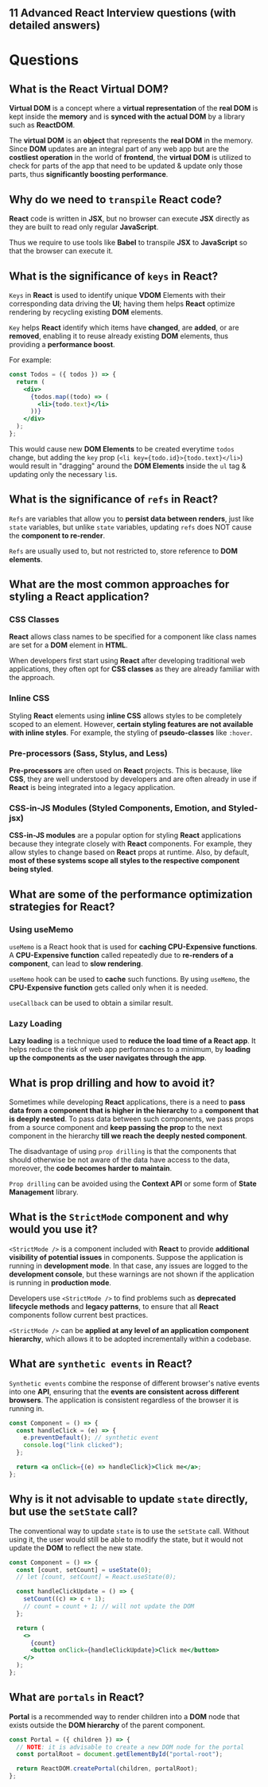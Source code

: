 ## 11 Advanced React Interview questions (with detailed answers)

# Questions
## What is the **React Virtual DOM**?

**Virtual DOM** is a concept where a **virtual representation** of the **real DOM** is kept inside the **memory** and is **synced with the actual DOM** by a library such as **ReactDOM**.

The **virtual DOM** is an **object** that represents the **real DOM** in the memory. Since **DOM** updates are an integral part of any web app but are the **costliest operation** in the world of **frontend**, the **virtual DOM** is utilized to check for parts of the app that need to be updated & update only those parts, thus **significantly boosting performance**.

## Why do we need to `transpile` **React** code?

**React** code is written in **JSX**, but no browser can execute **JSX** directly as they are built to read only regular **JavaScript**.

Thus we require to use tools like **Babel** to transpile **JSX** to **JavaScript** so that the browser can execute it.

## What is the significance of `keys` in **React**?

`Keys` in **React** is used to identify unique **VDOM** Elements with their corresponding data driving the **UI**; having them helps **React** optimize rendering by recycling existing **DOM** elements.

`Key` helps **React** identify which items have **changed**, are **added**, or are **removed**, enabling it to reuse already existing **DOM** elements, thus providing a **performance boost**.

For example:

```jsx
const Todos = ({ todos }) => {
  return (
    <div>
      {todos.map((todo) => (
        <li>{todo.text}</li>
      ))}
    </div>
  );
};
```

This would cause new **DOM Elements** to be created everytime `todos` change, but adding the `key` prop (`<li key={todo.id}>{todo.text}</li>`) would result in "dragging" around the **DOM Elements** inside the `ul` tag & updating only the necessary `li`s.

## What is the significance of `refs` in **React**?

`Refs` are variables that allow you to **persist data between renders**, just like `state` variables, but unlike `state` variables, updating `refs` does NOT cause the **component to re-render**.

`Refs` are usually used to, but not restricted to, store reference to **DOM elements**.

## What are the most common approaches for styling a **React** application?

### CSS Classes
**React** allows class names to be specified for a component like class names are set for a **DOM** element in **HTML**.

When developers first start using **React** after developing traditional web applications, they often opt for **CSS classes** as they are already familiar with the approach.

### Inline CSS
Styling **React** elements using **inline CSS** allows styles to be completely scoped to an element. However, **certain styling features are not available with inline styles**. For example, the styling of **pseudo-classes** like `:hover`.

### Pre-processors (Sass, Stylus, and Less)
**Pre-processors** are often used on **React** projects. This is because, like **CSS**, they are well understood by developers and are often already in use if **React** is being integrated into a legacy application.

### CSS-in-JS Modules (Styled Components, Emotion, and Styled-jsx)
**CSS-in-JS modules** are a popular option for styling **React** applications because they integrate closely with **React** components. For example, they allow styles to change based on **React** props at runtime. Also, by default, **most of these systems scope all styles to the respective component being styled**.

## What are some of the performance optimization strategies for **React**?

### Using useMemo
`useMemo` is a React hook that is used for **caching CPU-Expensive functions**. A **CPU-Expensive function** called repeatedly due to **re-renders of a component**, can lead to **slow rendering**.

`useMemo` hook can be used to **cache** such functions. By using `useMemo`, the **CPU-Expensive function** gets called only when it is needed.

`useCallback` can be used to obtain a similar result.

### Lazy Loading
**Lazy loading** is a technique used to **reduce the load time of a React app**. It helps reduce the risk of web app performances to a minimum, by **loading up the components as the user navigates through the app**.

## What is prop drilling and how to avoid it?
Sometimes while developing **React** applications, there is a need to **pass data from a component that is higher in the hierarchy** to a **component that is deeply nested**. To pass data between such components, we pass props from a source component and **keep passing the prop** to the next component in the hierarchy **till we reach the deeply nested component**.

The disadvantage of using `prop drilling` is that the components that should otherwise be not aware of the data have access to the data, moreover, the **code becomes harder to maintain**.

`Prop drilling` can be avoided using the **Context API** or some form of **State Management** library.

## What is the `StrictMode` component and why would you use it?

`<StrictMode />` is a component included with **React** to provide **additional visibility of potential issues** in components. Suppose the application is running in **development mode**. In that case, any issues are logged to the **development console**, but these warnings are not shown if the application is running in **production mode**.

Developers use `<StrictMode />` to find problems such as **deprecated lifecycle methods** and **legacy patterns**, to ensure that all **React** components follow current best practices.

`<StrictMode />` can be **applied at any level of an application component hierarchy**, which allows it to be adopted incrementally within a codebase.

## What are `synthetic events` in **React**?

`Synthetic events` combine the response of different browser's native events into one **API**, ensuring that the **events are consistent across different browsers**. The application is consistent regardless of the browser it is running in.

```jsx
const Component = () => {
  const handleClick = (e) => {
    e.preventDefault(); // synthetic event
    console.log("link clicked");
  };

  return <a onClick={(e) => handleClick}>Click me</a>;
};
```

## Why is it not advisable to update `state` directly, but use the `setState` call?

The conventional way to update `state` is to use the `setState` call. Without using it, the user would still be able to modify the state, but it would not update the **DOM** to reflect the new state.

```jsx
const Component = () => {
  const [count, setCount] = useState(0);
  // let [count, setCount] = React.useState(0);

  const handleClickUpdate = () => {
    setCount((c) => c + 1);
    // count = count + 1; // will not update the DOM
  };

  return (
    <>
      {count}
      <button onClick={handleClickUpdate}>Click me</button>
    </>
  );
};
```

## What are `portals` in **React**?
**Portal** is a recommended way to render children into a **DOM** node that exists outside the **DOM hierarchy** of the parent component.

```jsx
const Portal = ({ children }) => {
  // NOTE: it is advisable to create a new DOM node for the portal
  const portalRoot = document.getElementById("portal-root");

  return ReactDOM.createPortal(children, portalRoot);
};
```